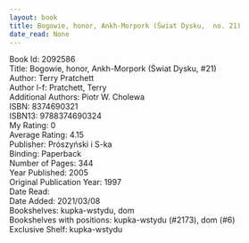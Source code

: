 ```yaml
---
layout: book
title: Bogowie, honor, Ankh-Morpork (Świat Dysku,  no. 21)
date_read: None
---
```


Book Id: 2092586<br />
Title: Bogowie, honor, Ankh-Morpork (Świat Dysku, #21)<br />
Author: Terry Pratchett<br />
Author l-f: Pratchett, Terry<br />
Additional Authors: Piotr W. Cholewa<br />
ISBN: 8374690321<br />
ISBN13: 9788374690324<br />
My Rating: 0<br />
Average Rating: 4.15<br />
Publisher: Prószyński i S-ka<br />
Binding: Paperback<br />
Number of Pages: 344<br />
Year Published: 2005<br />
Original Publication Year: 1997<br />
Date Read: <br />
Date Added: 2021/03/08<br />
Bookshelves: kupka-wstydu, dom<br />
Bookshelves with positions: kupka-wstydu (#2173), dom (#6)<br />
Exclusive Shelf: kupka-wstydu<br />

